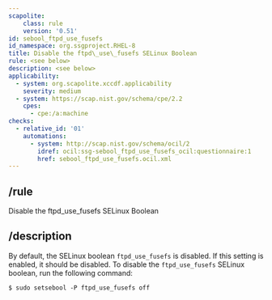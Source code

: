 ```yaml
---
scapolite:
    class: rule
    version: '0.51'
id: sebool_ftpd_use_fusefs
id_namespace: org.ssgproject.RHEL-8
title: Disable the ftpd\_use\_fusefs SELinux Boolean
rule: <see below>
description: <see below>
applicability:
  - system: org.scapolite.xccdf.applicability
    severity: medium
  - system: https://scap.nist.gov/schema/cpe/2.2
    cpes:
      - cpe:/a:machine
checks:
  - relative_id: '01'
    automations:
      - system: http://scap.nist.gov/schema/ocil/2
        idref: ocil:ssg-sebool_ftpd_use_fusefs_ocil:questionnaire:1
        href: sebool_ftpd_use_fusefs.ocil.xml
---
```



## /rule

Disable the ftpd\_use\_fusefs SELinux Boolean

## /description

By
default, the SELinux boolean `ftpd_use_fusefs` is disabled. If this
setting is enabled, it should be disabled. To disable the
`ftpd_use_fusefs` SELinux boolean, run the following command:

``` 
$ sudo setsebool -P ftpd_use_fusefs off
```
